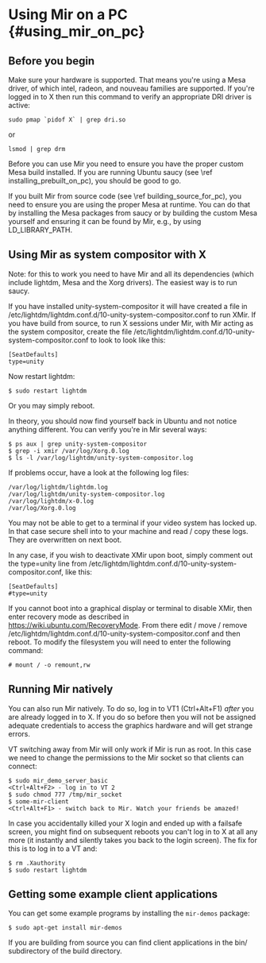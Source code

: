 Using Mir on a PC {#using_mir_on_pc}
=================

Before you begin
----------------

Make sure your hardware is supported. That means you're using a Mesa driver,
of which intel, radeon, and nouveau families are supported. If you're logged
in to X then run this command to verify an appropriate DRI driver is active:

    sudo pmap `pidof X` | grep dri.so

or

    lsmod | grep drm

Before you can use Mir you need to ensure you have the proper custom Mesa
build installed. If you are running Ubuntu saucy
(see \ref installing_prebuilt_on_pc), you should be good to go.

If you built Mir from source code (see \ref building_source_for_pc), you
need to ensure you are using the proper Mesa at runtime. You can do that by
installing the Mesa packages from saucy or by building the custom Mesa yourself
and ensuring it can be found by Mir, e.g., by using LD_LIBRARY_PATH.

Using Mir as system compositor with X
-------------------------------------

Note: for this to work you need to have Mir and all its dependencies (which
include lightdm, Mesa and the Xorg drivers). The easiest way is to run saucy.

If you have installed unity-system-compositor it will have created a file in
/etc/lightdm/lightdm.conf.d/10-unity-system-compositor.conf to run XMir. If you
have build from source, to run X sessions under Mir, with Mir acting as the
system compositor, create the file
/etc/lightdm/lightdm.conf.d/10-unity-system-compositor.conf to look to look like
this:

    [SeatDefaults]
    type=unity

Now restart lightdm:

    $ sudo restart lightdm

Or you may simply reboot.

In theory, you should now find yourself back in Ubuntu and not notice
anything different. You can verify you're in Mir several ways:

    $ ps aux | grep unity-system-compositor
    $ grep -i xmir /var/log/Xorg.0.log
    $ ls -l /var/log/lightdm/unity-system-compositor.log

If problems occur, have a look at the following log files:

    /var/log/lightdm/lightdm.log
    /var/log/lightdm/unity-system-compositor.log
    /var/log/lightdm/x-0.log
    /var/log/Xorg.0.log

You may not be able to get to a terminal if your video system has locked up. In
that case secure shell into to your machine and read / copy these logs. They are
overwritten on next boot.

In any case, if you wish to deactivate XMir upon boot, simply comment out
the type=unity line from
/etc/lightdm/lightdm.conf.d/10-unity-system-compositor.conf, like this:

    [SeatDefaults]
    #type=unity

If you cannot boot into a graphical display or terminal to disable XMir, then
enter recovery mode as described in https://wiki.ubuntu.com/RecoveryMode. From
there edit / move / remove
/etc/lightdm/lightdm.conf.d/10-unity-system-compositor.conf and then reboot.
To modify the filesystem you will need to enter the following command:

    # mount / -o remount,rw

Running Mir natively
--------------------

You can also run Mir natively. To do so, log in to VT1 (Ctrl+Alt+F1) _after_
you are already logged in to X.  If you do so before then you will not be
assigned adequate credentials to access the graphics hardware and will get
strange errors.

VT switching away from Mir will only work if Mir is run as root. In this case
we need to change the permissions to the Mir socket so that clients can
connect:

    $ sudo mir_demo_server_basic
    <Ctrl+Alt+F2> - log in to VT 2
    $ sudo chmod 777 /tmp/mir_socket
    $ some-mir-client
    <Ctrl+Alt+F1> - switch back to Mir. Watch your friends be amazed!

In case you accidentally killed your X login and ended up with a failsafe
screen, you might find on subsequent reboots you can't log in to X at all any
more (it instantly and silently takes you back to the login screen).  The fix
for this is to log in to a VT and:

    $ rm .Xauthority
    $ sudo restart lightdm

Getting some example client applications
----------------------------------------

You can get some example programs by installing the `mir-demos` package:

    $ sudo apt-get install mir-demos

If you are building from source you can find client applications in the bin/
subdirectory of the build directory.

